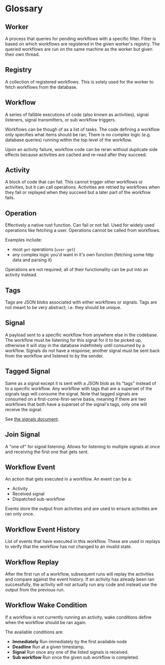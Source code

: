 # Glossary

## Worker

A process that queries for pending workflows with a specific filter. Filter is based on which workflows are
registered in the given worker's registry. The queried workflows are run on the same machine as the worker but
given their own thread.

## Registry

A collection of registered workflows. This is solely used for the worker to fetch workflows from the database.

## Workflow

A series of fallible executions of code (also known as activities), signal listeners, signal transmitters, or
sub workflow triggers.

Workflows can be though of as a list of tasks. The code defining a workflow only specifies what items should
be ran; There is no complex logic (e.g. database queries) running within the top level of the workflow.

Upon an activity failure, workflow code can be reran without duplicate side effects because activities are
cached and re-read after they succeed.

## Activity

A block of code that can fail. This cannot trigger other workflows or activities, but it can call operations.
Activities are retried by workflows when they fail or replayed when they succeed but a later part of the
workflow fails.

## Operation

Effectively a native rust function. Can fail or not fail. Used for widely used operations like fetching a
user. Operations cannot be called from workflows.

Examples include:

- most `get` operations (`user-get`)
- any complex logic you'd want in it's own function (fetching some http data and parsing it)

Operations are not required; all of their functionality can be put into an activity instead.

## Tags

Tags are JSON blobs associated with either workflows or signals. Tags are not meant to be very abstract; i.e.
they should be unique.

## Signal

A payload sent to a specific workflow from anywhere else in the codebase. The workflow must be listening for
this signal for it to be picked up, otherwise it will stay in the database indefinitely until consumed by a
workflow. Signals do not have a response; another signal must be sent back from the workflow and listened to
by the sender.

## Tagged Signal

Same as a signal except it is sent with a JSON blob as its "tags" instead of to a specific workflow. Any
workflow with tags that are a superset of the signals tags will consume the signal. Note that tagged signals
are consumed on a first-come-first-serve basis, meaning if there are two workflows that both have a superset
of the signal's tags, only one will receive the signal.

See [the signals document](./SIGNALS.md).

## Join Signal

A "one of" for signal listening. Allows for listening to multiple signals at once and receiving the first one
that gets sent.

## Workflow Event

An action that gets executed in a workflow. An event can be a:

- Activity
- Received signal
- Dispatched sub-workflow

Events store the output from activities and are used to ensure activities are ran only once.

## Workflow Event History

List of events that have executed in this workflow. These are used in replays to verify that the workflow has
not changed to an invalid state.

## Workflow Replay

After the first run of a workflow, subsequent runs will replay the activities and compare against the event
history. If an activity has already been ran successfully, the activity will not actually run any code and
instead use the output from the previous run.

## Workflow Wake Condition

If a workflow is not currently running an activity, wake conditions define when the workflow should be ran
again.

The available conditions are:

- **Immediately** Run immediately by the first available node
- **Deadline** Run at a given timestamp.
- **Signal** Run once any one of the listed signals is received.
- **Sub workflow** Run once the given sub workflow is completed.
